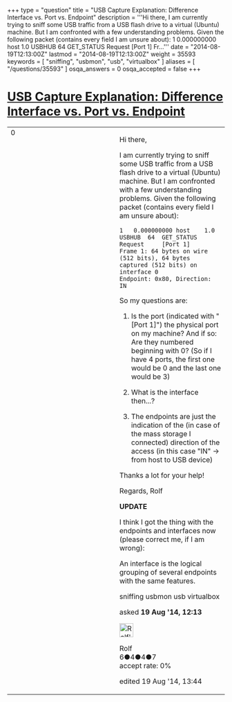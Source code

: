 +++
type = "question"
title = "USB Capture Explanation: Difference Interface vs. Port vs. Endpoint"
description = '''Hi there, I am currently trying to sniff some USB traffic from a USB flash drive to a virtual (Ubuntu) machine. But I am confronted with a few understanding problems. Given the following packet (contains every field I am unsure about):  1 0.000000000 host 1.0 USBHUB 64 GET_STATUS Request [Port 1] Fr...'''
date = "2014-08-19T12:13:00Z"
lastmod = "2014-08-19T12:13:00Z"
weight = 35593
keywords = [ "sniffing", "usbmon", "usb", "virtualbox" ]
aliases = [ "/questions/35593" ]
osqa_answers = 0
osqa_accepted = false
+++

<div class="headNormal">

# [USB Capture Explanation: Difference Interface vs. Port vs. Endpoint](/questions/35593/usb-capture-explanation-difference-interface-vs-port-vs-endpoint)

</div>

<div id="main-body">

<div id="askform">

<table id="question-table" style="width:100%;"><colgroup><col style="width: 50%" /><col style="width: 50%" /></colgroup><tbody><tr class="odd"><td style="width: 30px; vertical-align: top"><div class="vote-buttons"><div id="post-35593-score" class="post-score" title="current number of votes">0</div><div id="favorite-count" class="favorite-count"></div></div></td><td><div id="item-right"><div class="question-body"><p>Hi there,</p><p>I am currently trying to sniff some USB traffic from a USB flash drive to a virtual (Ubuntu) machine. But I am confronted with a few understanding problems. Given the following packet (contains every field I am unsure about):</p><pre><code>1   0.000000000 host    1.0 USBHUB  64  GET_STATUS Request     [Port 1]
Frame 1: 64 bytes on wire (512 bits), 64 bytes captured (512 bits) on interface 0
Endpoint: 0x80, Direction: IN</code></pre><p>So my questions are:</p><ol><li><p>Is the port (indicated with "[Port 1]") the physical port on my machine? And if so: Are they numbered beginning with 0? (So if I have 4 ports, the first one would be 0 and the last one would be 3)</p></li><li><p>What is the interface then...?</p></li><li><p>The endpoints are just the indication of the (in case of the mass storage I connected) direction of the access (in this case "IN" -&gt; from host to USB device)</p></li></ol><p>Thanks a lot for your help!</p><p>Regards, Rolf</p><p><strong>UPDATE</strong></p><p>I think I got the thing with the endpoints and interfaces now (please correct me, if I am wrong):</p><p>An interface is the logical grouping of several endpoints with the same features.</p></div><div id="question-tags" class="tags-container tags">sniffing usbmon usb virtualbox</div><div id="question-controls" class="post-controls"></div><div class="post-update-info-container"><div class="post-update-info post-update-info-user"><p>asked <strong>19 Aug '14, 12:13</strong></p><img src="https://secure.gravatar.com/avatar/ed42d94d476f543682fea8aab051d515?s=32&amp;d=identicon&amp;r=g" class="gravatar" width="32" height="32" alt="Rolf&#39;s gravatar image" /><p>Rolf<br />
<span class="score" title="6 reputation points">6</span><span title="4 badges"><span class="badge1">●</span><span class="badgecount">4</span></span><span title="4 badges"><span class="silver">●</span><span class="badgecount">4</span></span><span title="7 badges"><span class="bronze">●</span><span class="badgecount">7</span></span><br />
<span class="accept_rate" title="Rate of the user&#39;s accepted answers">accept rate:</span> <span title="Rolf has no accepted answers">0%</span></p></div><div class="post-update-info post-update-info-edited"><p>edited 19 Aug '14, 13:44</p></div></div><div id="comments-container-35593" class="comments-container"></div><div id="comment-tools-35593" class="comment-tools"></div><div class="clear"></div><div id="comment-35593-form-container" class="comment-form-container"></div><div class="clear"></div></div></td></tr></tbody></table>

</div>

</div>

